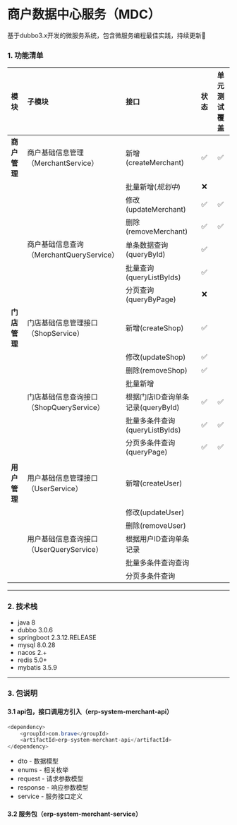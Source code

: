 # 商户数据中心服务（MDC）

基于dubbo3.x开发的微服务系统，包含微服务编程最佳实践，持续更新🚀️

### 1. 功能清单


| 模块         | 子模块                                         | 接口                              | 状态 | 单元测试覆盖 |
| :------------- | :----------------------------------------------- | :---------------------------------- | :----: | :------------: |
| __商户管理__ | 商户基础信息管理<br />（MerchantService）      | 新增(createMerchant)              |  ✅  |      ✅      |
|              |                                                | 批量新增(*规划中*)                |  ❌  |              |
|              |                                                | 修改(updateMerchant)              |  ✅  |      ✅      |
|              |                                                | 删除(removeMerchant)              |  ✅  |      ✅      |
|              | 商户基础信息查询<br />（MerchantQueryService） | 单条数据查询(queryById)           |  ✅  |              |
|              |                                                | 批量查询(queryListByIds)          |  ✅  |              |
|              |                                                | 分页查询(queryByPage)             |  ❌  |              |
| __门店管理__ | 门店基础信息管理接口<br />（ShopService）      | 新增(createShop)                  |  ✅  |              |
|              |                                                | 修改(updateShop)                  |  ✅  |              |
|              |                                                | 删除(removeShop)                  |  ✅  |              |
|              |                                                | 批量新增                          |      |              |
|              | 门店基础信息查询接口<br />（ShopQueryService） | 根据门店ID查询单条记录(queryById) |  ✅  |      ✅      |
|              |                                                | 批量多条件查询(queryListByIds)    |  ✅  |      ✅      |
|              |                                                | 分页多条件查询(queryPage)         |  ✅  |      ✅      |
|              |                                                |                                   |      |              |
| __用户管理__ | 用户基础信息管理接口<br />（UserService）      | 新增(createUser)                  |      |              |
|              |                                                | 修改(updateUser)                  |      |              |
|              |                                                | 删除(removeUser)                  |      |              |
|              | 用户基础信息查询接口<br />（UserQueryService） | 根据用户ID查询单条记录            |      |              |
|              |                                                | 批量多条件查询查询                |      |              |
|              |                                                | 分页多条件查询                    |      |              |

---

### 2. 技术栈

* java 8
* dubbo 3.0.6
* springboot 2.3.12.RELEASE
* mysql 8.0.28
* nacos 2.+
* redis 5.0+
* mybatis 3.5.9

---

### 3. 包说明

#### 3.1 api包，接口调用方引入（erp-system-merchant-api）

```java
<dependency>
    <groupId>com.brave</groupId>
    <artifactId>erp-system-merchant-api</artifactId>
</dependency>
```

* dto - 数据模型
* enums - 相关枚举
* request - 请求参数模型
* response - 响应参数模型
* service - 服务接口定义

#### 3.2 服务包（erp-system-merchant-service）
